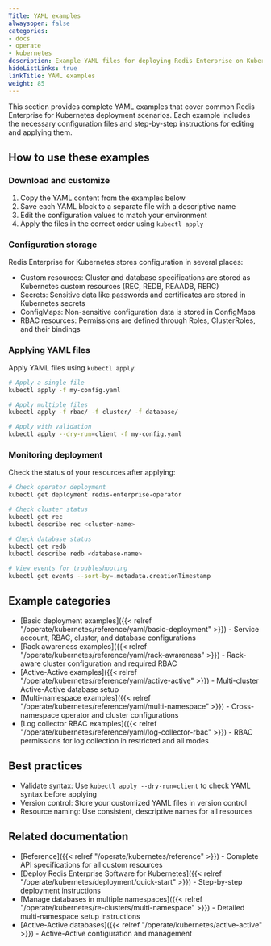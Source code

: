 ```yaml
---
Title: YAML examples
alwaysopen: false
categories:
- docs
- operate
- kubernetes
description: Example YAML files for deploying Redis Enterprise on Kubernetes with different configurations.
hideListLinks: true
linkTitle: YAML examples
weight: 85
---
```


This section provides complete YAML examples that cover common Redis Enterprise for Kubernetes deployment scenarios. Each example includes the necessary configuration files and step-by-step instructions for editing and applying them.

## How to use these examples

### Download and customize

1. Copy the YAML content from the examples below
2. Save each YAML block to a separate file with a descriptive name
3. Edit the configuration values to match your environment
4. Apply the files in the correct order using `kubectl apply`

### Configuration storage

Redis Enterprise for Kubernetes stores configuration in several places:

- Custom resources: Cluster and database specifications are stored as Kubernetes custom resources (REC, REDB, REAADB, RERC)
- Secrets: Sensitive data like passwords and certificates are stored in Kubernetes secrets
- ConfigMaps: Non-sensitive configuration data is stored in ConfigMaps
- RBAC resources: Permissions are defined through Roles, ClusterRoles, and their bindings

### Applying YAML files

Apply YAML files using `kubectl apply`:

```bash
# Apply a single file
kubectl apply -f my-config.yaml

# Apply multiple files
kubectl apply -f rbac/ -f cluster/ -f database/

# Apply with validation
kubectl apply --dry-run=client -f my-config.yaml
```

### Monitoring deployment

Check the status of your resources after applying:

```bash
# Check operator deployment
kubectl get deployment redis-enterprise-operator

# Check cluster status
kubectl get rec
kubectl describe rec <cluster-name>

# Check database status
kubectl get redb
kubectl describe redb <database-name>

# View events for troubleshooting
kubectl get events --sort-by=.metadata.creationTimestamp
```

## Example categories

- [Basic deployment examples]({{< relref "/operate/kubernetes/reference/yaml/basic-deployment" >}}) - Service account, RBAC, cluster, and database configurations
- [Rack awareness examples]({{< relref "/operate/kubernetes/reference/yaml/rack-awareness" >}}) - Rack-aware cluster configuration and required RBAC
- [Active-Active examples]({{< relref "/operate/kubernetes/reference/yaml/active-active" >}}) - Multi-cluster Active-Active database setup
- [Multi-namespace examples]({{< relref "/operate/kubernetes/reference/yaml/multi-namespace" >}}) - Cross-namespace operator and cluster configurations
- [Log collector RBAC examples]({{< relref "/operate/kubernetes/reference/yaml/log-collector-rbac" >}}) - RBAC permissions for log collection in restricted and all modes

## Best practices

- Validate syntax: Use `kubectl apply --dry-run=client` to check YAML syntax before applying
- Version control: Store your customized YAML files in version control
- Resource naming: Use consistent, descriptive names for all resources

## Related documentation

- [Reference]({{< relref "/operate/kubernetes/reference" >}}) - Complete API specifications for all custom resources
- [Deploy Redis Enterprise Software for Kubernetes]({{< relref "/operate/kubernetes/deployment/quick-start" >}}) - Step-by-step deployment instructions
- [Manage databases in multiple namespaces]({{< relref "/operate/kubernetes/re-clusters/multi-namespace" >}}) - Detailed multi-namespace setup instructions
- [Active-Active databases]({{< relref "/operate/kubernetes/active-active" >}}) - Active-Active configuration and management
